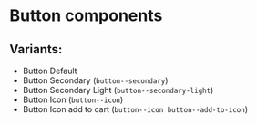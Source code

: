 # Button components
## Variants:
* Button Default
* Button Secondary (`button--secondary`)
* Button Secondary Light (`button--secondary-light`)
* Button Icon (`button--icon`)
* Button Icon add to cart (`button--icon button--add-to-icon`)
